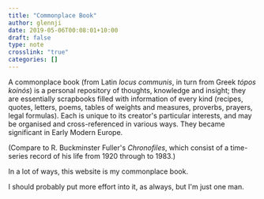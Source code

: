 ```yaml
---
title: "Commonplace Book"
author: glennji
date: 2019-05-06T00:08:01+10:00
draft: false
type: note
crosslink: "true"
categories: []
---
```

A commonplace book (from Latin _locus communis_, in turn from Greek _tópos koinós_) is a personal repository of thoughts, knowledge and insight; they are essentially scrapbooks filled with information of every kind (recipes, quotes, letters, poems, tables of weights and measures, proverbs, prayers, legal formulas). Each is unique to its creator's particular interests, and may be organised and cross-referenced in various ways. They became significant in Early Modern Europe.

(Compare to R. Buckminster Fuller's _Chronofiles_, which consist of a time-series record of his life from 1920 through to 1983.)

In a lot of ways, this website is my commonplace book.

I should probably put more effort into it, as always, but I'm just one man.
